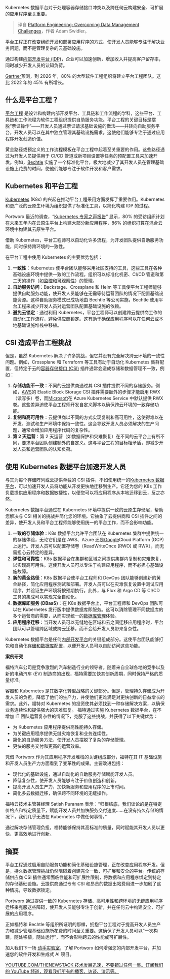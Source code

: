 
<!--
title: 平台工程：克服数据管理挑战
cover: https://cdn.thenewstack.io/media/2024/10/335c14c1-platform-engineering-data-management.jpg
-->

Kubernetes 数据平台对于处理容器存储接口冲突以及跨任何云构建安全、可扩展的应用程序至关重要。

> 译自 [Platform Engineering: Overcoming Data Management Challenges](https://thenewstack.io/platform-engineering-overcoming-data-management-challenges/)，作者 Adam Swidler。

平台工程正在改变组织开发和部署应用程序的方式，使开发人员能够专注于解决业务问题，而不是管理复杂的云基础设施。

通过构建[内部开发平台 (IDP)](https://thenewstack.io/how-to-build-an-internal-developer-platform-like-a-product/)，企业可以加速创新，增加收入并提高客户留存率，同时减少开发人员的认知负荷。

[Gartner](https://www.gartner.com/en/infrastructure-and-it-operations-leaders/topics/platform-engineering)预测，到 2026 年，80% 的大型软件工程组织将建立平台工程团队。这比 2022 年的 45% 有所增长。

## 什么是平台工程？

[平台工程](https://thenewstack.io/whats-platform-engineering-and-how-does-it-support-devops/) 是设计和构建内部开发平台、工具链和工作流程的学科，这些平台、工具链和工作流程为软件工程组织提供自助服务功能。平台工程的关键目标是摆脱“票证操作”——开发人员通过票证请求基础设施的做法——并转向自助服务平台，开发人员可以在其中独立管理其基础设施需求。这使他们能够专注于通过应用程序开发创造价值。

黄金路径或预定义的工作流程模板在平台工程中起着至关重要的作用。这些路径通过为开发人员提供用于 CI/CD 管道或新项目设置等任务的预配置工具来加速开发。例如，[Bechtle](https://thenewstack.io/platform-engineering-reshapes-software-dev-at-bechtle/) 实施了一个标准化平台，极大地减少了其开发人员在管理基础设施上花费的时间，使他们能够专注于软件开发和客户需求。

## Kubernetes 和平台工程

[Kubernetes](https://roadmap.sh/kubernetes) (K8s) 的兴起在推动平台工程采用方面发挥了重要作用。Kubernetes 和更广泛的云原生环境为组织提供了标准化工具，以简化构建 IDP 的过程。

Portworx 最近的调查，“[Kubernetes 专家之声报告](https://portworx.com/resources/voice-of-kubernetes-expert-report/?utm_source=newstack&utm_medium=web&utm_campaign=px-brand)” 显示，80% 的受访组织计划在未来五年内在云原生平台上构建大部分新应用程序，86% 的组织打算在混合云环境中构建其云原生平台。

借助 Kubernetes，平台工程师可以自动化许多流程，为开发团队提供自助服务功能，同时保持跨环境的一致性。

在平台工程中使用 Kubernetes 的主要优势包括：

1. **一致性**：Kubernetes 使平台团队能够采用社区支持的工具，这些工具在各种基础设施环境中提供一致的工作流程。组织可以标准化机密、CI/CD 管道和第二天的操作（如[监控和可观察性](https://thenewstack.io/monitoring-vs-observability-whats-the-difference/)）的管理。
2. **自助服务访问**：Backstage、Crossplane 和 Helm 等工具使平台工程师能够提供自助服务功能，使开发人员能够在无需等待运营团队的情况下配置基础设施资源。这种自助服务模式已成功地由 Bechtle 等公司实施，Bechtle 使用平台工程来减少开发人员对运营团队配置基础设施的依赖。
3. **避免云锁定**：通过利用 Kubernetes，平台工程师可以创建跨云提供商工作的自动化工作流程，避免供应商锁定。这有助于确保应用程序可以在任何云或本地基础设施堆栈中移植。

## CSI 造成平台工程挑战

但是，虽然 Kubernetes 解决了许多挑战，但它并没有完全解决跨云环境的一致性问题。例如，Crossplane 和 Terraform 等工具有助于自动化 Kubernetes 集群配置，但特定于云的[容器存储接口 (CSI)](https://github.com/container-storage-interface/spec/blob/master/spec.md) 插件通常会造成存储和数据管理不一致，例如：

1. **存储功能不一致**：不同的云提供商通过其 CSI 插件提供不同的存储服务。例如，[AWS](https://aws.amazon.com/?utm_content=inline+mention)的 Elastic Block Storage CSI 插件需要额外的步骤才能启用 RWX（读写多）卷，而[Microsoft](https://news.microsoft.com/?utm_content=inline+mention)在 Azure Kubernetes Service 中默认提供 RWX 卷。这些差异迫使平台工程师开发自定义脚本以确保跨云环境的一致存储功能。
2. **复制和高可用性**：云提供商以不同的方式实现复制和高可用性，这使得难以在开发、测试和生产环境中保持一致性。这会导致开发人员必须解决的生产问题，通常会增加应用程序代码的复杂性。
3. **第 2 天运营**：第 2 天运营（如数据保护和灾难恢复）在不同的云平台上有所不同，要求平台团队创建额外的自定义。这与平台工程的目标相矛盾，即减少开发人员和运营团队的认知负荷。

## 使用 Kubernetes 数据平台加速开发人员

与其为每个存储阵列或云提供单独的 CSI 插件，不如使用统一的[Kubernetes 数据平台](https://thenewstack.io/managing-data-on-kubernetes-dok-solving-the-underlying-challenges/)，可以加速开发人员将功能从开发更快地迁移到生产。它还为您的 K8s 工作负载提供应用程序和数据敏捷性，以便您可以将应用程序从本地迁移到云，反之亦然。

Kubernetes 数据平台通过在 Kubernetes 环境中提供一致的云原生存储层，帮助您解决与 CSI 相关的挑战并简化您的环境。它抽象了云提供商和 CSI 插件之间的差异，使开发人员和平台工程师能够使用统一的平台工作，而不会影响功能。

1. **一致的存储体验**：K8s 数据平台允许平台团队在 Kubernetes 集群中提供统一的存储体验，无论它们是在 AWS、Azure 还是[Google](https://cloud.google.com/?utm_content=inline+mention)Cloud Platform (GCP) 上运行。开发人员可以配置存储卷（ReadWriteOnce [RWO] 或 RWX），而无需担心云特定的差异。
2. **弹性和可靠性**：K8s 数据平台在集群和区域之间提供集群内复制和灾难恢复，以实现高可用性。这使开发人员可以专注于构建应用程序，而不必担心基础设施故障。
3. **新的黄金路径**：K8s 数据平台使平台工程师和 DevOps 团队能够创建新的黄金路径，简化应用程序测试和部署。开发人员可以在灾难恢复设置中测试应用程序，并验证生产环境将按预期执行。此外，与 Flux 和 Argo CD 等 CI/CD 工具的集成可以实现完全自动化。
4. **数据库即服务 (DBaaS)**：在 K8s 数据平台上，平台工程师和 DevOps 团队可以在 Kubernetes 发行版中提供数据库即服务。这可以消除管理不同数据库的多个运营商的需要，从而实现统一的[数据库管理](https://thenewstack.io/databases-on-kubernetes-why-when-and-what-to-consider)体验。
5. **应用程序迁移**：当开发人员可以无缝地在区域和云之间迁移应用程序时，平台团队可以管理跨区域或跨云迁移，而不会给开发人员带来复杂性。

Kubernetes 数据平台是任何[内部开发平台](https://thenewstack.io/7-core-elements-of-an-internal-developer-platform/)的关键组成部分。这使平台团队能够打包和自动化[存储和数据库](https://thenewstack.io/bring-storage-and-databases-under-kubernetes-control)配置，以便开发人员可以自助访问这些功能。

**案例研究**

福特汽车公司是竞争激烈的汽车制造行业的领导者。随着来自全球各地的竞争以及新的电动汽车 (EV) 制造商的出现，福特需要加快其创新周期，同时保持严格的质量标准。

容器和 Kubernetes 是其数字化转型战略的关键部分。但是，管理持久存储成为开发人员的负担，降低了他们的生产力，并使他们更难满足对更快创新的日益增长的需求。此外，福特对 Kubernetes 的投资使其必须找到一种存储解决方案，以确保业务连续性和提供强大的灾难恢复。
福特通过实施 Kubernetes 数据平台，在不增加 IT 团队运营复杂性的情况下，克服了这些挑战，并获得了以下关键优势：

- 为 Kubernetes 应用程序提供高性能持久存储。
- 为关键应用程序提供无缝灾难恢复和业务连续性。
- 简化的自助服务方法，使开发人员摆脱了复杂的存储管理。
- 更快的服务交付和更高的运营效率。

凭借 Portworx 作为其应用程序开发堆栈的关键组成部分，福特在其 IT 基础设施和开发人员生产力方面看到了变革性的成果。主要改进包括：

- 现代化的基础设施，通过自动化的自助服务存储赋能开发人员。
- 降低复杂性，使开发人员能够专注于价值创造和创新。
- 提高开发人员生产力，加快新服务和应用程序的上市时间。
- 简化多云数据迁移，确保跨不同环境的无缝操作。

福特云技术主管兼经理 Satish Puranam 表示：“归根结底，我们谈论的是在特定价格点和特定质量下，赋能开发人员并加快服务交付速度……在没有持久存储的情况下，我们几乎无法在 Kubernetes 中做任何事情。”

通过解决存储管理负担，福特能够保持其高标准的质量，同时赋能其开发人员以更快、更高效地进行创新。

## 摘要

平台工程通过启用自助服务功能和简化基础设施管理，正在改变应用程序开发。但是，持久数据管理挑战仍然阻碍着创建完全一致、可扩展和安全的平台。传统的存储供应商 CSI 插件通常面临性能和可扩展性限制，将数据和应用程序绑定到特定的存储基础设施。云提供商通过专有 CSI 和昂贵的数据出站费用进一步加剧了这种情况，导致数据锁定。

Portworx 通过提供一致的 Kubernetes 存储、高可用性和跨环境的无缝应用程序迁移来克服这些障碍，使开发人员能够专注于创新，并在任何云中构建安全、可扩展的应用程序。

正如福特和 Bechtle 等组织所证明的那样，拥抱平台工程对于提高开发人员生产力和减少管理基础设施所花费的时间至关重要。这确保了开发人员可以“一次构建，随处移植，随处运行”，而不会影响跨云的性能或可扩展性。

加入我们下一场 [动手实验室](https://portworx.com/hands-on-labs/?utm_source=newstack&utm_medium=web&utm_campaign=px-brand)，了解 Portworx 如何增强您的内部开发平台，并加速您的软件开发和生成式 AI 项目。

[
YOUTUBE.COM/THENEWSTACK
技术发展迅速，不要错过任何一集。订阅我们的 YouTube
频道，观看我们所有的播客、访谈、演示等。
](https://youtube.com/thenewstack?sub_confirmation=1)